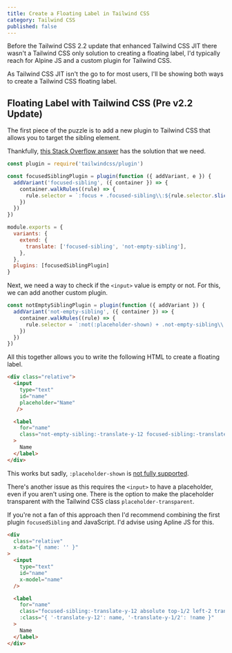 ```yaml
---
title: Create a Floating Label in Tailwind CSS
category: Tailwind CSS
published: false
---
```


Before the Tailwind CSS 2.2 update that enhanced Tailwind CSS JIT there wasn't a Tailwind CSS only solution to creating a floating label, I'd typically reach for Alpine JS and a custom plugin for Tailwind CSS.

As Tailwind CSS JIT isn't the go to for most users, I'll be showing both ways to create a Tailwind CSS floating label.

## Floating Label with Tailwind CSS (Pre v2.2 Update)

The first piece of the puzzle is to add a new plugin to Tailwind CSS that allows you to target the sibling element. 

Thankfully, [this Stack Overflow answer](https://stackoverflow.com/a/65321069) has the solution that we need.

```js
const plugin = require('tailwindcss/plugin')

const focusedSiblingPlugin = plugin(function ({ addVariant, e }) {
  addVariant('focused-sibling', ({ container }) => {
    container.walkRules((rule) => {
      rule.selector = `:focus + .focused-sibling\\:${rule.selector.slice(1)}`
    })
  })
})

module.exports = {
  variants: {
    extend: {
      translate: ['focused-sibling', 'not-empty-sibling'],
    },
  },
  plugins: [focusedSiblingPlugin]
}
```

Next, we need a way to check if the `<input>` value is empty or not. For this, we can add another custom plugin.

```js
const notEmptySiblingPlugin = plugin(function ({ addVariant }) {
  addVariant('not-empty-sibling', ({ container }) => {
    container.walkRules((rule) => {
      rule.selector = `:not(:placeholder-shown) + .not-empty-sibling\\:${rule.selector.slice(1)}`
    })
  })
})
```

All this together allows you to write the following HTML to create a floating label.

```html
<div class="relative">
  <input 
    type="text" 
    id="name" 
    placeholder="Name" 
   />

  <label 
    for="name" 
    class="not-empty-sibling:-translate-y-12 focused-sibling:-translate-y-12 absolute top-1/2 left-2 transform -translate-y-1/2 transition-transform"
  >
    Name
  </label>
</div>
```

This works but sadly, `:placeholder-shown` is [not fully supported](https://caniuse.com/?search=placeholder-shown).

There's another issue as this requires the `<input>` to have a placeholder, even if you aren't using one. There is the option to make the placeholder transparent with the Tailwind CSS class `placeholder-transparent`.

If you're not a fan of this approach then I'd recommend combining the first plugin `focusedSibling` and JavaScript. I'd advise using Apline JS for this.

```html
<div 
  class="relative" 
  x-data="{ name: '' }"
>
  <input 
    type="text" 
    id="name" 
    x-model="name" 
  />

  <label 
    for="name" 
    class="focused-sibling:-translate-y-12 absolute top-1/2 left-2 transform transition-transform"
    :class="{ '-translate-y-12': name, '-translate-y-1/2': !name }"
  >
    Name
  </label>
</div>
```
